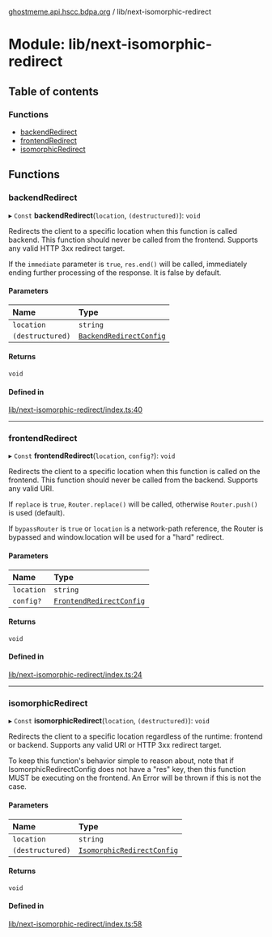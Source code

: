 [ghostmeme.api.hscc.bdpa.org](../README.md) / lib/next-isomorphic-redirect

# Module: lib/next-isomorphic-redirect

## Table of contents

### Functions

- [backendRedirect](lib_next_isomorphic_redirect.md#backendredirect)
- [frontendRedirect](lib_next_isomorphic_redirect.md#frontendredirect)
- [isomorphicRedirect](lib_next_isomorphic_redirect.md#isomorphicredirect)

## Functions

### backendRedirect

▸ `Const` **backendRedirect**(`location`, `(destructured)`): `void`

Redirects the client to a specific location when this function is called
backend. This function should never be called from the frontend. Supports any
valid HTTP 3xx redirect target.

If the `immediate` parameter is `true`, `res.end()` will be called,
immediately ending further processing of the response. It is false by
default.

#### Parameters

| Name | Type |
| :------ | :------ |
| `location` | `string` |
| `(destructured)` | [`BackendRedirectConfig`](lib_next_isomorphic_redirect_types.md#backendredirectconfig) |

#### Returns

`void`

#### Defined in

[lib/next-isomorphic-redirect/index.ts:40](https://github.com/nhscc/ghostmeme.api.hscc.bdpa.org/blob/86898e9/lib/next-isomorphic-redirect/index.ts#L40)

___

### frontendRedirect

▸ `Const` **frontendRedirect**(`location`, `config?`): `void`

Redirects the client to a specific location when this function is called on
the frontend. This function should never be called from the backend. Supports
any valid URI.

If `replace` is `true`, `Router.replace()` will be called, otherwise
`Router.push()` is used (default).

If `bypassRouter` is `true` or `location` is a network-path reference, the
Router is bypassed and window.location will be used for a "hard" redirect.

#### Parameters

| Name | Type |
| :------ | :------ |
| `location` | `string` |
| `config?` | [`FrontendRedirectConfig`](lib_next_isomorphic_redirect_types.md#frontendredirectconfig) |

#### Returns

`void`

#### Defined in

[lib/next-isomorphic-redirect/index.ts:24](https://github.com/nhscc/ghostmeme.api.hscc.bdpa.org/blob/86898e9/lib/next-isomorphic-redirect/index.ts#L24)

___

### isomorphicRedirect

▸ `Const` **isomorphicRedirect**(`location`, `(destructured)`): `void`

Redirects the client to a specific location regardless of the runtime:
frontend or backend. Supports any valid URI or HTTP 3xx redirect target.

To keep this function's behavior simple to reason about, note that if
IsomorphicRedirectConfig does not have a "res" key, then this function MUST
be executing on the frontend. An Error will be thrown if this is not the
case.

#### Parameters

| Name | Type |
| :------ | :------ |
| `location` | `string` |
| `(destructured)` | [`IsomorphicRedirectConfig`](lib_next_isomorphic_redirect_types.md#isomorphicredirectconfig) |

#### Returns

`void`

#### Defined in

[lib/next-isomorphic-redirect/index.ts:58](https://github.com/nhscc/ghostmeme.api.hscc.bdpa.org/blob/86898e9/lib/next-isomorphic-redirect/index.ts#L58)
